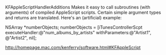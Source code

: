KFAppleScriptHandlerAdditions
Makes it easy to call subroutines (with arguments) of compiled AppleScript scripts. Certain simple argument types and returns are translated. Here's an (artificial) example:
    
NSArray *numberObjects;
numberObjects = [iTunesControllerScpt executeHandler:@"num_albums_by_artists"
                                      withParameters:@"Artist1", @"Artist2", nil];


http://homepage.mac.com/kenferry/software.html#KFAppleScript
